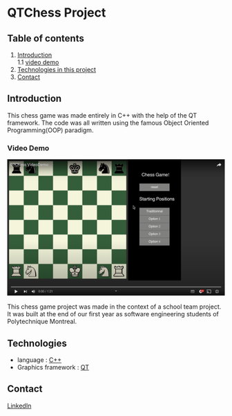 # QTChess Project

## Table of contents
1. [Introduction](#introduction)  
1.1 [video demo](#video-demo)
2. [Technologies in this project](#technologies)
3. [Contact](#contact)


## Introduction

This chess game was made entirely in C++ with the help of the QT framework. The code was all written using the famous Object Oriented Programming(OOP) paradigm.

### Video Demo

[![Watch the video](Video_Demo_thumbnail.png)](https://youtu.be/YvXY1b64rwk)

This chess game project was made in the context of a school team project. It was built at the end of our first year as software engineering students of Polytechnique Montreal.

## Technologies

- language : [C++](https://fr.wikipedia.org/wiki/C%2B%2B)
- Graphics framework : [QT](https://fr.wikipedia.org/wiki/Qt)

## Contact

[LinkedIn](https://www.linkedin.com/in/s%C3%A9bastien-roy-611245213/)

